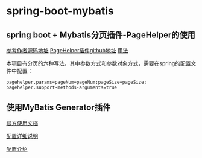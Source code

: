 # spring-boot-mybatis

## spring boot + Mybatis分页插件-PageHelper的使用

[参考作者源码地址](https://gitee.com/free/Mybatis_PageHelper)
[PageHelper插件github地址](https://github.com/mybatis-book/book)
[用法](https://github.com/pagehelper/Mybatis-PageHelper/blob/master/wikis/zh/HowToUse.md)

本项目有分页的六种写法，其中参数方式和参数对象方式，需要在spring的配置文件中配置：
    
    pagehelper.params=pageNum=pageNum;pageSize=pageSize;
    pagehelper.support-methods-arguments=true
    


## 使用MyBatis Generator插件

[官方使用文档](http://mbg.cndocs.ml/quickstart.html)

[配置详细说明](http://blog.csdn.net/isea533/article/details/42102297)

[配置介绍](http://blog.csdn.net/isea533/article/details/42102297)


